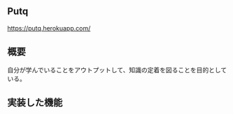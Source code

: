 
## Putq
https://putq.herokuapp.com/


## 概要
自分が学んでいることをアウトプットして、知識の定着を図ることを目的としている。




## 実装した機能

